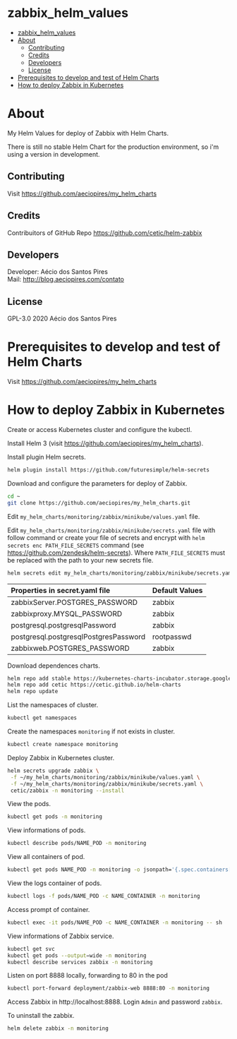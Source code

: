 # zabbix_helm_values

<!-- TOC -->

- [zabbix_helm_values](#zabbixhelmvalues)
- [About](#about)
  - [Contributing](#contributing)
  - [Credits](#credits)
  - [Developers](#developers)
  - [License](#license)
- [Prerequisites to develop and test of Helm Charts](#prerequisites-to-develop-and-test-of-helm-charts)
- [How to deploy Zabbix in Kubernetes](#how-to-deploy-zabbix-in-kubernetes)

<!-- TOC -->

# About

My Helm Values for deploy of Zabbix with Helm Charts.

There is still no stable Helm Chart for the production environment, so i'm using a version in development.

## Contributing

Visit https://github.com/aeciopires/my_helm_charts

## Credits

Contribuitors of GitHub Repo https://github.com/cetic/helm-zabbix

## Developers

Developer: Aécio dos Santos Pires<br>
Mail: http://blog.aeciopires.com/contato

## License

GPL-3.0 2020 Aécio dos Santos Pires

# Prerequisites to develop and test of Helm Charts

Visit https://github.com/aeciopires/my_helm_charts

# How to deploy Zabbix in Kubernetes

Create or access Kubernetes cluster and configure the kubectl.

Install Helm 3 (visit https://github.com/aeciopires/my_helm_charts).

Install plugin Helm secrets.

```bash
helm plugin install https://github.com/futuresimple/helm-secrets
```

Download and configure the parameters for deploy of Zabbix.

```bash
cd ~
git clone https://github.com/aeciopires/my_helm_charts.git
```

Edit ``my_helm_charts/monitoring/zabbix/minikube/values.yaml`` file.

Edit ``my_helm_charts/monitoring/zabbix/minikube/secrets.yaml`` file with follow command or create your file of secrets and encrypt with ``helm secrets enc PATH_FILE_SECRETS`` command (see https://github.com/zendesk/helm-secrets). Where ``PATH_FILE_SECRETS`` must be replaced with the path to your new secrets file.

```bash
helm secrets edit my_helm_charts/monitoring/zabbix/minikube/secrets.yaml
```

| Properties in secret.yaml file        | Default Values |
|:--------------------------------------|:---------------|
| zabbixServer.POSTGRES_PASSWORD        | zabbix         |
| zabbixproxy.MYSQL_PASSWORD            | zabbix         |
| postgresql.postgresqlPassword         | zabbix         |
| postgresql.postgresqlPostgresPassword | rootpasswd     |
| zabbixweb.POSTGRES_PASSWORD           | zabbix         |

Download dependences charts.

```bash
helm repo add stable https://kubernetes-charts-incubator.storage.googleapis.com
helm repo add cetic https://cetic.github.io/helm-charts
helm repo update
```

List the namespaces of cluster.

```bash
kubectl get namespaces
```

Create the namespaces ``monitoring`` if not exists in cluster.

```bash
kubectl create namespace monitoring
```

Deploy Zabbix in Kubernetes cluster.

```bash
helm secrets upgrade zabbix \
 -f ~/my_helm_charts/monitoring/zabbix/minikube/values.yaml \
 -f ~/my_helm_charts/monitoring/zabbix/minikube/secrets.yaml \
 cetic/zabbix -n monitoring --install
```

View the pods.

```bash
kubectl get pods -n monitoring
```

View informations of pods.

```bash
kubectl describe pods/NAME_POD -n monitoring
```

View all containers of pod.

```bash
kubectl get pods NAME_POD -n monitoring -o jsonpath='{.spec.containers[*].name}*'
```

View the logs container of pods.

```bash
kubectl logs -f pods/NAME_POD -c NAME_CONTAINER -n monitoring
```

Access prompt of container.

```bash
kubectl exec -it pods/NAME_POD -c NAME_CONTAINER -n monitoring -- sh
```

View informations of Zabbix service.

```bash
kubectl get svc
kubectl get pods --output=wide -n monitoring
kubectl describe services zabbix -n monitoring
```

Listen on port 8888 locally, forwarding to 80 in the pod

```bash
kubectl port-forward deployment/zabbix-web 8888:80 -n monitoring
```

Access Zabbix in http://localhost:8888. Login ``Admin`` and password ``zabbix``.

To uninstall the zabbix.

```bash
helm delete zabbix -n monitoring
```